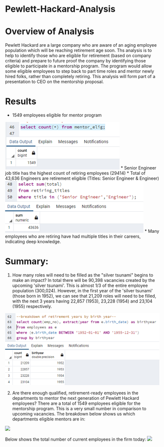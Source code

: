 # Pewlett-Hackard-Analysis

# Overview of Analysis
Pewlett Hackard are a large company who are aware of an aging employee population which will be reaching retirement age soon. Ths analysis is to help to identify those who are eligible for retirement (based on company criteria) and prepare to future proof the company by identifying those eligible to participate in a mentorship program. The program would allow some eligible employees to step back to part time roles and mentor newly hired folks, rather than completely retiring. This analysis will form part of a presentation to CEO on the mentorship proposal. 

# Results
* 1549 employees eligible for mentor program
<img src = 'Resources/MentorElig.png'>
* Senior Engineer job title has the highest count of retiring employees (29414)
* Total of 43,636 Engineers are retirement eligible (Titles: Senior Engineer & Engineer)
<img src = 'Resources/TotalEngineers.png'>
* Many employees who are retiring have had multiple titles in their careers, indicating deep knowledge.

# Summary: 
1. How many roles will need to be filled as the "silver tsunami" begins to make an impact?
In total there will be 90,398 vacancies created by the upcoming 'silver tsunami'. This is almost 1/3 of the entire employee population (300,024). However, in the first year of the 'silver tsunami' (those born in 1952), we can see that 21,209 roles will need to be filled, with the next 3 years having 22,857 (1953), 23,228 (1954) and 23,104 (1955) respectively.
<img src='Resources/BirthYear.png'>

2. Are there enough qualified, retirement-ready employees in the departments to mentor the next generation of Pewlett Hackard employees?
There are a total of 1549 employees eligible for the mentorship program. This is a very small number in comparison to upcoming vacancies. The breakdown below shows us which departments eligible mentors are in:
<img src= 'Resource/Mentor_dept.png'>

Below shows the total number of current employees in the firm today:
<img src= 'Resource/totalEmp.png'>

